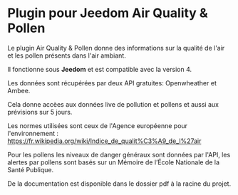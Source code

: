# Plugin pour Jeedom Air Quality & Pollen

Le plugin Air Quality & Pollen donne des informations sur la qualité de l'air et les pollen présents dans l'air ambiant.

Il fonctionne sous **Jeedom** et est compatible avec la version 4.

Les données sont récupérées par deux API gratuites: Openwheather et Ambee. 

Cela donne accèes aux données live de pollution et pollens et aussi aux prévisions sur 5 jours.

Les normes utilisées sont ceux de l'Agence européenne pour l'environnement : https://fr.wikipedia.org/wiki/Indice_de_qualit%C3%A9_de_l%27air

Pour les pollens les niveaux de danger généraux sont données par l'API, les alertes par pollens sont basés sur un Mémoire de l’École Nationale de la Santé Publique. 

De la documentation est disponible dans le dossier pdf à la racine du projet.

